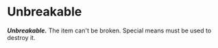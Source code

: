 # Unbreakable

***Unbreakable.*** The item can't be broken. Special means must be used to destroy it.